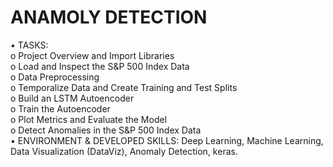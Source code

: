 # ANAMOLY DETECTION
• TASKS:        
o Project Overview and Import Libraries         
o Load and Inspect the S&P 500 Index Data               
o Data Preprocessing            
o Temporalize Data and Create Training and Test Splits          
o Build an LSTM Autoencoder             
o Train the Autoencoder         
o Plot Metrics and Evaluate the Model           
o Detect Anomalies in the S&P 500 Index Data            
• ENVIRONMENT & DEVELOPED SKILLS: Deep Learning, Machine Learning, Data Visualization
(DataViz), Anomaly Detection, keras.
